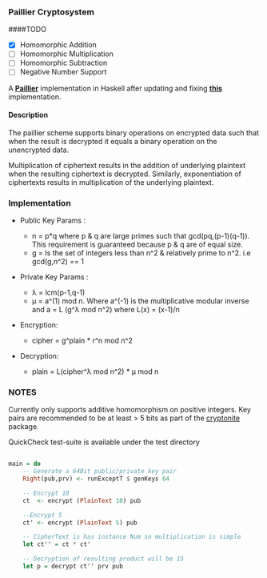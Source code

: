 ### Paillier Cryptosystem

####TODO
- [x] Homomorphic Addition
- [ ] Homomorphic Multiplication
- [ ] Homomorphic Subtraction
- [ ] Negative Number Support

A **[Paillier](https://en.wikipedia.org/wiki/Paillier_cryptosystem)** implementation in Haskell after updating and fixing **[this](https://github.com/onemouth/HsPaillier)**  implementation.

#### Description
The paillier scheme supports binary operations on encrypted data such that when the result is decrypted it equals a binary operation on the unencrypted data.

Multiplication of ciphertext results in the addition of underlying plaintext when the resulting ciphertext is decrypted.
Similarly, exponentiation of ciphertexts results in multiplication of the underlying plaintext.

### Implementation
- Public Key Params :
    * n = p*q where p & q are large primes such that gcd(pq,(p-1)(q-1)). This requirement is guaranteed because p & q are of equal size.
    * g = Is the set of integers less than n^2 & relatively prime to n^2. i.e gcd(g,n^2) == 1

- Private Key Params :
    * λ = lcm(p-1,q-1)
    * μ = a^(1) mod n. Where a^(-1) is the multiplicative modular inverse and a = L (g^λ mod n^2) where L(x) = (x-1)/n

- Encryption:
    * cipher = g^plain * r^n mod n^2

- Decryption:
    * plain = L(cipher^λ mod n^2) * μ mod n

### NOTES
Currently only supports additive homomorphism on positive integers. Key pairs are recommended to be at least > 5 bits as part of the [cryptonite](https://hackage.haskell.org/package/cryptonite) package.

QuickCheck test-suite is available under the test directory

```haskell

main = do
    -- Generate a 64Bit public/private key pair
    Right(pub,prv) <- runExceptT $ genKeys 64

    -- Encrypt 10
    ct  <- encrypt (PlainText 10) pub

    --Encrypt 5
    ct' <- encrypt (PlainText 5) pub

    -- CipherText is has instance Num so multiplication is simple
    let ct'' = ct * ct'

    -- Decryption of resulting product will be 15
    let p = decrypt ct'' prv pub

